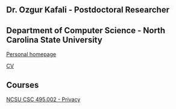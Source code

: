 ## Dr. Ozgur Kafali - Postdoctoral Researcher
## Department of Computer Science - North Carolina State University

[Personal homepage](http://mas.cmpe.boun.edu.tr/ozgur/)

[CV]()

## Courses
[NCSU CSC 495.002 - Privacy](https://ozgurkafali.github.io/courses/ncsu/csc495)
